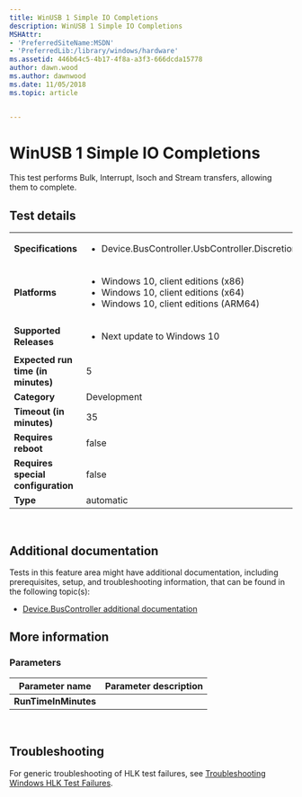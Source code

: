 ```yaml
---
title: WinUSB 1 Simple IO Completions
description: WinUSB 1 Simple IO Completions
MSHAttr:
- 'PreferredSiteName:MSDN'
- 'PreferredLib:/library/windows/hardware'
ms.assetid: 446b64c5-4b17-4f8a-a3f3-666dcda15778
author: dawn.wood
ms.author: dawnwood
ms.date: 11/05/2018
ms.topic: article


---
```


# <span id="p_hlk_test.e1c0c2dd-cd25-4f60-a4bc-c8544d481225"></span>WinUSB 1 Simple IO Completions


This test performs Bulk, Interrupt, Isoch and Stream transfers, allowing them to complete.

## Test details
|||
|---|---|
| **Specifications**  | <ul><li>Device.BusController.UsbController.Discretional</li></ul> |  
| **Platforms**   | <ul><li>Windows 10, client editions (x86)</li><li>Windows 10, client editions (x64)</li><li>Windows 10, client editions (ARM64)</li></ul> |
| **Supported Releases** | <ul><li>Next update to Windows 10</li></ul> |
|**Expected run time (in minutes)**| 5 |
|**Category**| Development |
|**Timeout (in minutes)**| 35 |
|**Requires reboot**| false |
|**Requires special configuration**| false |
|**Type**| automatic |

 

## <span id="Additional_documentation"></span><span id="additional_documentation"></span><span id="ADDITIONAL_DOCUMENTATION"></span>Additional documentation


Tests in this feature area might have additional documentation, including prerequisites, setup, and troubleshooting information, that can be found in the following topic(s):

-   [Device.BusController additional documentation](device-buscontroller-additional-documentation.md)

## <span id="More_information"></span><span id="more_information"></span><span id="MORE_INFORMATION"></span>More information


### <span id="Parameters"></span><span id="parameters"></span><span id="PARAMETERS"></span>Parameters

| Parameter name       | Parameter description |
|----------------------|-----------------------|
| **RunTimeInMinutes** |                       |

 

## <span id="Troubleshooting"></span><span id="troubleshooting"></span><span id="TROUBLESHOOTING"></span>Troubleshooting


For generic troubleshooting of HLK test failures, see [Troubleshooting Windows HLK Test Failures](..\user\troubleshooting-windows-hlk-test-failures.md).

 

 







